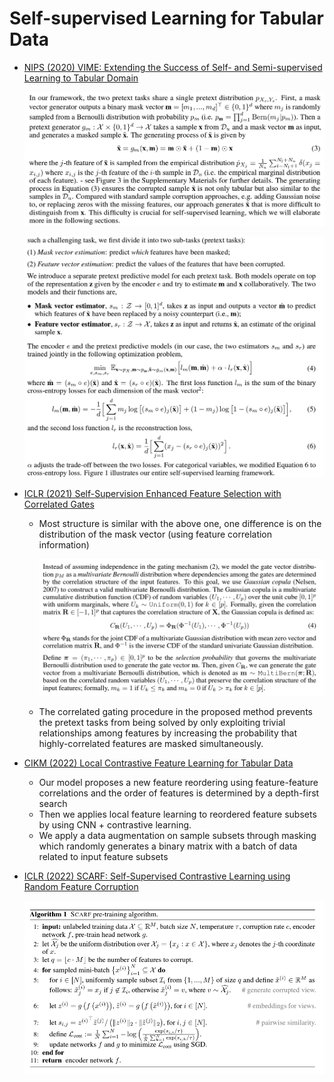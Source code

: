# Self-supervised Learning for Tabular Data

- [NIPS (2020) VIME: Extending the Success of Self- and Semi-supervised Learning to Tabular Domain](https://proceedings.neurips.cc/paper/2020/hash/7d97667a3e056acab9aaf653807b4a03-Abstract.html)

  ![](./pic/self_super_1.png)

  ![](./pic/self_super_2.png)

- [ICLR (2021) Self-Supervision Enhanced Feature Selection with Correlated Gates](https://openreview.net/forum?id=oDFvtxzPOx)

  - Most structure is similar with the above one, one difference is on the distribution of the mask vector (using feature correlation information)

    ![](./pic/self_super_3.png)

  - The correlated gating procedure in the proposed method prevents the pretext tasks from being solved by only exploiting trivial relationships among features by increasing the probability that highly-correlated features are masked simultaneously.

- [CIKM (2022) Local Contrastive Feature Learning for Tabular Data](https://dl.acm.org/doi/abs/10.1145/3511808.3557630?casa_token=rqTqzEf9mqIAAAAA:Cw3UhzLzfnBAlQ8AiSBUpXquAx1PYT7b3Co2zjqp2gUYDjG_46k2fRn-xYWO24qppt2JXZeGStZuew)

  - Our model proposes a new feature reordering using feature-feature correlations and the order of features is determined by a depth-first search
  - Then we applies local feature learning to reordered feature subsets by using CNN + contrastive learning.
  - We apply a data augmentation on sample subsets through masking which randomly generates a binary matrix with a batch of data related to input feature subsets

- [ICLR (2022) SCARF: Self-Supervised Contrastive Learning using Random Feature Corruption](https://arxiv.org/abs/2106.15147)

  ![](./pic/self_super_4.png)